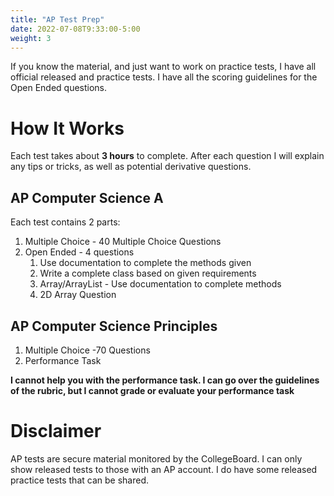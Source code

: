 ```yaml
---
title: "AP Test Prep"
date: 2022-07-08T9:33:00-5:00
weight: 3
---
```


If you know the material, and just want to work on practice tests, I have all official released and practice tests. I have all the scoring guidelines for the Open Ended questions.

# How It Works

Each test takes about **3 hours** to complete. After each question I will explain any tips or tricks, as well as potential derivative questions. 

## AP Computer Science A 
Each test contains 2 parts:

1. Multiple Choice - 40 Multiple Choice Questions
2. Open Ended - 4 questions
    1. Use documentation to complete the methods given
    2. Write a complete class based on given requirements
    3. Array/ArrayList - Use documentation to complete methods
    4. 2D Array Question

## AP Computer Science Principles

1. Multiple Choice -70 Questions
2. Performance Task

**I cannot help you with the performance task. I can go over the guidelines of the rubric, but I cannot grade or evaluate your performance task**



# Disclaimer

AP tests are secure material monitored by the CollegeBoard. I can only show released tests to those with an AP account. I do have some released practice tests that can be shared.
